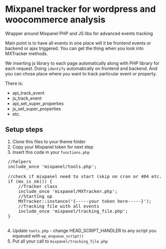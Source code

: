 # Mixpanel tracker for wordpress and woocommerce analysis 
Wrapper around Mixpanel PHP and JS libs for advanced events tracking

Main point is to have all events in one place will it be frontend events or backend or ajax triggered.
You can get the thing when you look into MXTracker methods.

We inserting js library to each page automatically along with PHP library for each request.
Doing `identify` automatically on frontend and backend. 
And you can chose place where you want to track particular event or property.

There is:
 - api_track_event
 - js_track_event
 - api_set_super_properties
 - js_set_super_properties
 - etc.
 
## Setup steps
1. Clone this files to your theme folder
2. Copy your Mixpanel token for next step
3. Insert this code in your `functions.php`
<pre>
 //helpers
 include_once 'mixpanel/tools.php';
 
 //check if mixpanel need to start (skip on cron or 404 etc.)
 if (mx_is_ok()) {
     //Tracker class
     include_once 'mixpanel/MXTracker.php';
     //Starting up
     MXTracker::instance('{-----your token here-----}');
     //Tracking file with all events
     include_once 'mixpanel/tracking_file.php';
 }
 </pre>
4. Update `tools.php` - change HEAD_SCRIPT_HANDLER to any script you equeued with `wp_enqueue_script()`
5. Put all your call to  `mixpanel/tracking_file.php`

